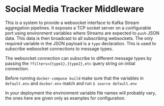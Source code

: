 # Social Media Tracker Middleware

This is a system to provide a websocket interface to Kafka Stream aggregation pipelines. It exposes a TCP socket server on a configurable port using environment variables where Streams are expected to `push` JSON data. This data is then broadcast to all subscribing websockets. The only required variable in the JSON payload is a `type` declaration. This is used to subscribe websocket connections to message types.

The websocket connection can subscribe to different message types by passing the `?filters={type1},{type2},etc` query string on initial connection.

Before running `docker-compose build` make sure that the variables in `default.env` and `docker.env` match and run `$ source default.env`

In your deployment the environment variable file names will probably vary, the ones here are given only as examples for configuration.
